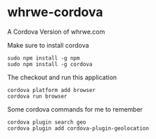 # whrwe-cordova
A Cordova Version of whrwe.com

Make sure to install cordova

    sudo npm install -g npm
    sudo npm install -g cordova

The checkout and run this application

    cordova platform add browser
    cordova run browser

Some cordova commands for me to remember

    cordova plugin search geo
    cordova plugin add cordova-plugin-geolocation

